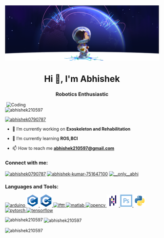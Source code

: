![logo](https://github.com/abhishek210597/abhishek210597/blob/main/home_page_1.png)
<h1 align="center">Hi 👋, I'm Abhishek</h1>
<h3 align="center">Robotics Enthusiastic</h3>
<img align="right" alt="Coding" width="500" src="https://camo.githubusercontent.com/c1dcb74cc1c1835b1d716f5051499a2814c683c806b15f04b0eba492863703e9/68747470733a2f2f63646e2e6472696262626c652e636f6d2f75736572732f3733303730332f73637265656e73686f74732f363538313234332f6176656e746f2e676966">

<p align="left"> <img src="https://komarev.com/ghpvc/?username=abhishek210597&label=Profile%20views&color=0e75b6&style=flat" alt="abhishek210597" /> </p>


<p align="left"> <a href="https://twitter.com/abhishek0790787" target="blank"><img src="https://img.shields.io/twitter/follow/abhishek0790787?logo=twitter&style=for-the-badge" alt="abhishek0790787" /></a> </p>

- 🔭 I’m currently working on **Exoskeleton and Rehabilitation**

- 🌱 I’m currently learning **ROS,BCI**

- 📫 How to reach me **abhishek210597@gmail.com**

<h3 align="left">Connect with me:</h3>
<p align="left">
<a href="https://twitter.com/abhishek0790787" target="blank"><img align="center" src="https://raw.githubusercontent.com/rahuldkjain/github-profile-readme-generator/master/src/images/icons/Social/twitter.svg" alt="abhishek0790787" height="30" width="40" /></a>
<a href="https://linkedin.com/in/abhishek-kumar-751647100" target="blank"><img align="center" src="https://raw.githubusercontent.com/rahuldkjain/github-profile-readme-generator/master/src/images/icons/Social/linked-in-alt.svg" alt="abhishek-kumar-751647100" height="30" width="40" /></a>
<a href="https://instagram.com/___only___abhi" target="blank"><img align="center" src="https://raw.githubusercontent.com/rahuldkjain/github-profile-readme-generator/master/src/images/icons/Social/instagram.svg" alt="__only__abhi" height="30" width="40" /></a>
</p>

<h3 align="left">Languages and Tools:</h3>
<p align="left"> <a href="https://www.arduino.cc/" target="_blank" rel="noreferrer"> <img src="https://cdn.worldvectorlogo.com/logos/arduino-1.svg" alt="arduino" width="40" height="40"/> </a> <a href="https://www.cprogramming.com/" target="_blank" rel="noreferrer"> <img src="https://raw.githubusercontent.com/devicons/devicon/master/icons/c/c-original.svg" alt="c" width="40" height="40"/> </a> <a href="https://www.w3schools.com/cpp/" target="_blank" rel="noreferrer"> <img src="https://raw.githubusercontent.com/devicons/devicon/master/icons/cplusplus/cplusplus-original.svg" alt="cplusplus" width="40" height="40"/> </a> <a href="https://ifttt.com/" target="_blank" rel="noreferrer"> <img src="https://www.vectorlogo.zone/logos/ifttt/ifttt-ar21.svg" alt="ifttt" width="40" height="40"/> </a> <a href="https://www.mathworks.com/" target="_blank" rel="noreferrer"> <img src="https://upload.wikimedia.org/wikipedia/commons/2/21/Matlab_Logo.png" alt="matlab" width="40" height="40"/> </a> <a href="https://opencv.org/" target="_blank" rel="noreferrer"> <img src="https://www.vectorlogo.zone/logos/opencv/opencv-icon.svg" alt="opencv" width="40" height="40"/> </a> <a href="https://pandas.pydata.org/" target="_blank" rel="noreferrer"> <img src="https://raw.githubusercontent.com/devicons/devicon/2ae2a900d2f041da66e950e4d48052658d850630/icons/pandas/pandas-original.svg" alt="pandas" width="40" height="40"/> </a> <a href="https://www.photoshop.com/en" target="_blank" rel="noreferrer"> <img src="https://raw.githubusercontent.com/devicons/devicon/master/icons/photoshop/photoshop-line.svg" alt="photoshop" width="40" height="40"/> </a> <a href="https://www.python.org" target="_blank" rel="noreferrer"> <img src="https://raw.githubusercontent.com/devicons/devicon/master/icons/python/python-original.svg" alt="python" width="40" height="40"/> </a> <a href="https://pytorch.org/" target="_blank" rel="noreferrer"> <img src="https://www.vectorlogo.zone/logos/pytorch/pytorch-icon.svg" alt="pytorch" width="40" height="40"/> </a> <a href="https://www.tensorflow.org" target="_blank" rel="noreferrer"> <img src="https://www.vectorlogo.zone/logos/tensorflow/tensorflow-icon.svg" alt="tensorflow" width="40" height="40"/> </a> </p>

<p><img align="left" src="https://github-readme-stats.vercel.app/api/top-langs?username=abhishek210597&show_icons=true&locale=en&layout=compact" alt="abhishek210597" /></p>

<p>&nbsp;<img align="center" src="https://github-readme-stats.vercel.app/api?username=abhishek210597&show_icons=true&locale=en" alt="abhishek210597" /></p>

<p><img align="center" src="https://github-readme-streak-stats.herokuapp.com/?user=abhishek210597&" alt="abhishek210597" /></p>
